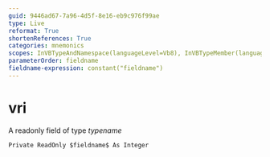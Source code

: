 ```yaml
---
guid: 9446ad67-7a96-4d5f-8e16-eb9c976f99ae
type: Live
reformat: True
shortenReferences: True
categories: mnemonics
scopes: InVBTypeAndNamespace(languageLevel=Vb8), InVBTypeMember(languageLevel=Vb8)
parameterOrder: fieldname
fieldname-expression: constant("fieldname")
---
```


# vri

A readonly field of type $typename$

```
Private ReadOnly $fieldname$ As Integer
```
